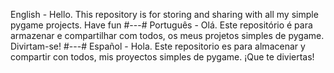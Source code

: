 English - Hello. This repository is for storing and sharing with all my simple pygame projects. Have fun
#---#
Português - Olá. Este repositório é para armazenar e compartilhar com todos, os meus projetos simples de pygame. Divirtam-se!
#---#
Español - Hola. Este repositorio es para almacenar y compartir con todos, mis proyectos simples de pygame. ¡Que te diviertas!

